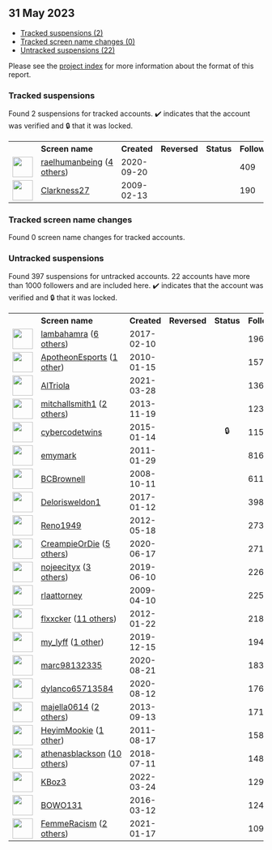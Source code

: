 ## 31 May 2023

* [Tracked suspensions (2)](#tracked-suspensions)
* [Tracked screen name changes (0)](#tracked-screen-name-changes)
* [Untracked suspensions (22)](#untracked-suspensions)

Please see the [project index](https://github.com/travisbrown/twitter-watch) for more information about the format of this report.

### Tracked suspensions

Found 2 suspensions for tracked accounts.
  ✔️ indicates that the account was verified and 🔒 that it was locked.

<table>
    <tr>
        <th></th>
        <th align="left">Screen name</th>
        <th align="left">Created</th>
        <th align="left">Reversed</th>
        <th align="left">Status</th>
        <th align="left">Followers</th>
        <th align="left">Ranking</th></tr>
    </tr>
        <tr>
            <td><a href="https://twitter.com/intent/user?user_id=1307486680501420034">
                <img src="https://pbs.twimg.com/profile_images/1475179604386234378/3LRlnBUU_normal.jpg" width="40px" height="40px" align="center"/></a>
            </td>
            <td>
                <a href="https://twitter.com/raelhumanbeing">raelhumanbeing</a>&nbsp;(<a href="https://api.memory.lol/v1/tw/id/1307486680501420034">4 others</a>)&nbsp;</td>
            <td>2020-09-20</td>
            <td></td>
            <td align="center"></td>
            <td>409</td>
            <td>74479</td>
        </tr>
        <tr>
            <td><a href="https://twitter.com/intent/user?user_id=20785425">
                <img src="https://pbs.twimg.com/profile_images/2917855445/678221b4bfcc2dc4e0e038e5b4cb423f_normal.jpeg" width="40px" height="40px" align="center"/></a>
            </td>
            <td>
                <a href="https://twitter.com/Clarkness27">Clarkness27</a></td>
            <td>2009-02-13</td>
            <td></td>
            <td align="center"></td>
            <td>190</td>
            <td>91510</td>
        </tr></table>

### Tracked screen name changes

Found 0 screen name changes for tracked accounts.

### Untracked suspensions

Found 397 suspensions for untracked accounts.
22 accounts have more than 1000 followers and are included here.
  ✔️ indicates that the account was verified and 🔒 that it was locked.

<table>
    <tr>
        <th></th>
        <th align="left">Screen name</th>
        <th align="left">Created</th>
        <th align="left">Reversed</th>
        <th align="left">Status</th>
        <th align="left">Followers</th>
    </tr>
        <tr>
            <td><a href="https://twitter.com/intent/user?user_id=830148894822658048">
                <img src="https://pbs.twimg.com/profile_images/1520721477833838592/NXVQGCyb_normal.jpg" width="40px" height="40px" align="center"/></a>
            </td>
            <td>
                <a href="https://twitter.com/lambahamra">lambahamra</a>&nbsp;(<a href="https://api.memory.lol/v1/tw/id/830148894822658048">6 others</a>)&nbsp;</td>
            <td>2017-02-10</td>
            <td></td>
            <td align="center"></td>
            <td>19687</td>
        </tr>
        <tr>
            <td><a href="https://twitter.com/intent/user?user_id=105203203">
                <img src="https://pbs.twimg.com/profile_images/916470333938343936/IfBnS1EL_normal.jpg" width="40px" height="40px" align="center"/></a>
            </td>
            <td>
                <a href="https://twitter.com/ApotheonEsports">ApotheonEsports</a>&nbsp;(<a href="https://api.memory.lol/v1/tw/id/105203203">1 other</a>)&nbsp;</td>
            <td>2010-01-15</td>
            <td></td>
            <td align="center"></td>
            <td>15750</td>
        </tr>
        <tr>
            <td><a href="https://twitter.com/intent/user?user_id=1376052412490919937">
                <img src="https://pbs.twimg.com/profile_images/1593642359216029696/-vxCXgiQ_normal.jpg" width="40px" height="40px" align="center"/></a>
            </td>
            <td>
                <a href="https://twitter.com/AlTriola">AlTriola</a></td>
            <td>2021-03-28</td>
            <td></td>
            <td align="center"></td>
            <td>13605</td>
        </tr>
        <tr>
            <td><a href="https://twitter.com/intent/user?user_id=2187955833">
                <img src="https://pbs.twimg.com/profile_images/754130768813842432/efZCd8Bj_normal.jpg" width="40px" height="40px" align="center"/></a>
            </td>
            <td>
                <a href="https://twitter.com/mitchallsmith1">mitchallsmith1</a>&nbsp;(<a href="https://api.memory.lol/v1/tw/id/2187955833">2 others</a>)&nbsp;</td>
            <td>2013-11-19</td>
            <td></td>
            <td align="center"></td>
            <td>12392</td>
        </tr>
        <tr>
            <td><a href="https://twitter.com/intent/user?user_id=2982029017">
                <img src="https://pbs.twimg.com/profile_images/1579552526055010304/2QIec2QU_normal.jpg" width="40px" height="40px" align="center"/></a>
            </td>
            <td>
                <a href="https://twitter.com/cybercodetwins">cybercodetwins</a></td>
            <td>2015-01-14</td>
            <td></td>
            <td align="center">🔒</td>
            <td>11591</td>
        </tr>
        <tr>
            <td><a href="https://twitter.com/intent/user?user_id=244440393">
                <img src="https://pbs.twimg.com/profile_images/1549904022072606722/spFDFZyO_normal.jpg" width="40px" height="40px" align="center"/></a>
            </td>
            <td>
                <a href="https://twitter.com/emymark">emymark</a></td>
            <td>2011-01-29</td>
            <td></td>
            <td align="center"></td>
            <td>8163</td>
        </tr>
        <tr>
            <td><a href="https://twitter.com/intent/user?user_id=16695828">
                <img src="https://pbs.twimg.com/profile_images/1521666978456481793/BJwjgosI_normal.jpg" width="40px" height="40px" align="center"/></a>
            </td>
            <td>
                <a href="https://twitter.com/BCBrownell">BCBrownell</a></td>
            <td>2008-10-11</td>
            <td></td>
            <td align="center"></td>
            <td>6112</td>
        </tr>
        <tr>
            <td><a href="https://twitter.com/intent/user?user_id=819603493904334850">
                <img src="https://pbs.twimg.com/profile_images/1149165932524318721/YiyA97Zt_normal.jpg" width="40px" height="40px" align="center"/></a>
            </td>
            <td>
                <a href="https://twitter.com/Delorisweldon1">Delorisweldon1</a></td>
            <td>2017-01-12</td>
            <td></td>
            <td align="center"></td>
            <td>3980</td>
        </tr>
        <tr>
            <td><a href="https://twitter.com/intent/user?user_id=584233136">
                <img src="https://pbs.twimg.com/profile_images/785971586415276032/0aEvD6j1_normal.jpg" width="40px" height="40px" align="center"/></a>
            </td>
            <td>
                <a href="https://twitter.com/Reno1949">Reno1949</a></td>
            <td>2012-05-18</td>
            <td></td>
            <td align="center"></td>
            <td>2735</td>
        </tr>
        <tr>
            <td><a href="https://twitter.com/intent/user?user_id=1273301760107560960">
                <img src="https://pbs.twimg.com/profile_images/1549790577763487747/8xjJOXxA_normal.jpg" width="40px" height="40px" align="center"/></a>
            </td>
            <td>
                <a href="https://twitter.com/CreampieOrDie">CreampieOrDie</a>&nbsp;(<a href="https://api.memory.lol/v1/tw/id/1273301760107560960">5 others</a>)&nbsp;</td>
            <td>2020-06-17</td>
            <td></td>
            <td align="center"></td>
            <td>2714</td>
        </tr>
        <tr>
            <td><a href="https://twitter.com/intent/user?user_id=1137924252202520582">
                <img src="https://pbs.twimg.com/profile_images/1592165610531606528/i29JvGmI_normal.jpg" width="40px" height="40px" align="center"/></a>
            </td>
            <td>
                <a href="https://twitter.com/nojeecityx">nojeecityx</a>&nbsp;(<a href="https://api.memory.lol/v1/tw/id/1137924252202520582">3 others</a>)&nbsp;</td>
            <td>2019-06-10</td>
            <td></td>
            <td align="center"></td>
            <td>2263</td>
        </tr>
        <tr>
            <td><a href="https://twitter.com/intent/user?user_id=30158046">
                <img src="https://pbs.twimg.com/profile_images/1374905099160596483/BxFHjrBs_normal.jpg" width="40px" height="40px" align="center"/></a>
            </td>
            <td>
                <a href="https://twitter.com/rlaattorney">rlaattorney</a></td>
            <td>2009-04-10</td>
            <td></td>
            <td align="center"></td>
            <td>2257</td>
        </tr>
        <tr>
            <td><a href="https://twitter.com/intent/user?user_id=470692172">
                <img src="https://pbs.twimg.com/profile_images/1285814545039134722/cl4pkdLz_normal.jpg" width="40px" height="40px" align="center"/></a>
            </td>
            <td>
                <a href="https://twitter.com/flxxcker">flxxcker</a>&nbsp;(<a href="https://api.memory.lol/v1/tw/id/470692172">11 others</a>)&nbsp;</td>
            <td>2012-01-22</td>
            <td></td>
            <td align="center"></td>
            <td>2182</td>
        </tr>
        <tr>
            <td><a href="https://twitter.com/intent/user?user_id=1206274223980703744">
                <img src="https://pbs.twimg.com/profile_images/1559759624827731968/VunmP3z2_normal.jpg" width="40px" height="40px" align="center"/></a>
            </td>
            <td>
                <a href="https://twitter.com/my_lyff">my_lyff</a>&nbsp;(<a href="https://api.memory.lol/v1/tw/id/1206274223980703744">1 other</a>)&nbsp;</td>
            <td>2019-12-15</td>
            <td></td>
            <td align="center"></td>
            <td>1946</td>
        </tr>
        <tr>
            <td><a href="https://twitter.com/intent/user?user_id=1296864895502180352">
                <img src="https://pbs.twimg.com/profile_images/1487279456678907904/2PxL99h2_normal.jpg" width="40px" height="40px" align="center"/></a>
            </td>
            <td>
                <a href="https://twitter.com/marc98132335">marc98132335</a></td>
            <td>2020-08-21</td>
            <td></td>
            <td align="center"></td>
            <td>1839</td>
        </tr>
        <tr>
            <td><a href="https://twitter.com/intent/user?user_id=1293340408567812098">
                <img src="https://pbs.twimg.com/profile_images/1574495976919908379/xGMB0VZS_normal.jpg" width="40px" height="40px" align="center"/></a>
            </td>
            <td>
                <a href="https://twitter.com/dylanco65713584">dylanco65713584</a></td>
            <td>2020-08-12</td>
            <td></td>
            <td align="center"></td>
            <td>1766</td>
        </tr>
        <tr>
            <td><a href="https://twitter.com/intent/user?user_id=1859101530">
                <img src="https://pbs.twimg.com/profile_images/1196998492297859072/rhf-KnsK_normal.jpg" width="40px" height="40px" align="center"/></a>
            </td>
            <td>
                <a href="https://twitter.com/majella0614">majella0614</a>&nbsp;(<a href="https://api.memory.lol/v1/tw/id/1859101530">2 others</a>)&nbsp;</td>
            <td>2013-09-13</td>
            <td></td>
            <td align="center"></td>
            <td>1714</td>
        </tr>
        <tr>
            <td><a href="https://twitter.com/intent/user?user_id=356636903">
                <img src="https://pbs.twimg.com/profile_images/1197071846396567552/J-llYh4K_normal.jpg" width="40px" height="40px" align="center"/></a>
            </td>
            <td>
                <a href="https://twitter.com/HeyimMookie">HeyimMookie</a>&nbsp;(<a href="https://api.memory.lol/v1/tw/id/356636903">1 other</a>)&nbsp;</td>
            <td>2011-08-17</td>
            <td></td>
            <td align="center"></td>
            <td>1581</td>
        </tr>
        <tr>
            <td><a href="https://twitter.com/intent/user?user_id=1017055232394694656">
                <img src="https://pbs.twimg.com/profile_images/1598413603610173456/_6lvkJjm_normal.jpg" width="40px" height="40px" align="center"/></a>
            </td>
            <td>
                <a href="https://twitter.com/athenasblackson">athenasblackson</a>&nbsp;(<a href="https://api.memory.lol/v1/tw/id/1017055232394694656">10 others</a>)&nbsp;</td>
            <td>2018-07-11</td>
            <td></td>
            <td align="center"></td>
            <td>1488</td>
        </tr>
        <tr>
            <td><a href="https://twitter.com/intent/user?user_id=1506936520661417987">
                <img src="https://pbs.twimg.com/profile_images/1530266867725701129/4rfE2MwG_normal.jpg" width="40px" height="40px" align="center"/></a>
            </td>
            <td>
                <a href="https://twitter.com/KBoz3">KBoz3</a></td>
            <td>2022-03-24</td>
            <td></td>
            <td align="center"></td>
            <td>1290</td>
        </tr>
        <tr>
            <td><a href="https://twitter.com/intent/user?user_id=708495857147101184">
                <img src="https://pbs.twimg.com/profile_images/1586286019523104768/_41emLFy_normal.jpg" width="40px" height="40px" align="center"/></a>
            </td>
            <td>
                <a href="https://twitter.com/BOWO131">BOWO131</a></td>
            <td>2016-03-12</td>
            <td></td>
            <td align="center"></td>
            <td>1243</td>
        </tr>
        <tr>
            <td><a href="https://twitter.com/intent/user?user_id=1350830370141437953">
                <img src="https://pbs.twimg.com/profile_images/1486440132626554884/v9kAMTxm_normal.jpg" width="40px" height="40px" align="center"/></a>
            </td>
            <td>
                <a href="https://twitter.com/FemmeRacism">FemmeRacism</a>&nbsp;(<a href="https://api.memory.lol/v1/tw/id/1350830370141437953">2 others</a>)&nbsp;</td>
            <td>2021-01-17</td>
            <td></td>
            <td align="center"></td>
            <td>1099</td>
        </tr></table>
